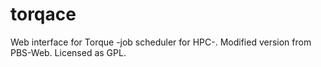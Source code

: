 torqace
=======

Web interface for Torque -job scheduler for HPC-. Modified version from PBS-Web. Licensed as GPL.
